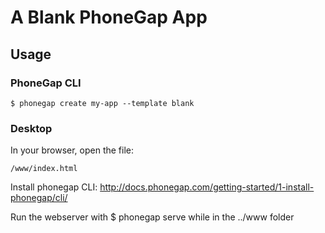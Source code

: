 # A Blank PhoneGap App

## Usage

### PhoneGap CLI

    $ phonegap create my-app --template blank

### Desktop

In your browser, open the file:

    /www/index.html



Install phonegap CLI:
http://docs.phonegap.com/getting-started/1-install-phonegap/cli/

Run the webserver with
$ phonegap serve
while in the ../www folder
